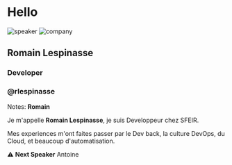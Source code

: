 <!-- .slide: class="speaker-slide" -->

# Hello

![speaker](./assets/images/rlespinasse.jpg)
![company](./assets/images/logo-sfeir-blanc.png)

## Romain Lespinasse

### Developer

<!-- .element: class="icon-rule icon-first" -->

### @rlespinasse

<!-- .element: class="icon-twitter icon-second" -->

Notes: **Romain**

Je m'appelle **Romain Lespinasse**, je suis Developpeur chez SFEIR.

Mes experiences m'ont faites passer par le Dev back, la culture DevOps, du Cloud, et beaucoup d'automatisation.

⚠️ **Next Speaker** Antoine
